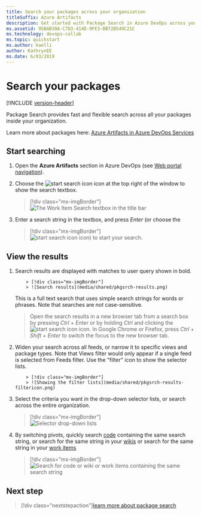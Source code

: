 ```yaml
---
title: Search your packages across your organization
titleSuffix: Azure Artifacts
description: Get started with Package Search in Azure DevOps across your Organization
ms.assetid: 95BAB38A-C7D3-414D-9FE3-BB72B549C21C
ms.technology: devops-collab
ms.topic: quickstart
ms.author: kaelli
author: KathrynEE
ms.date: 6/03/2019
---
```


# Search your packages

[!INCLUDE [version-header](../../includes/version-vsts-only.md)]

Package Search provides fast and flexible search across all your packages inside your organization.

Learn more about packages here: [Azure Artifacts in Azure DevOps Services](../../artifacts/overview.md)

<a name="start-search"></a>

## Start searching

1.  Open the **Azure Artifacts** section in Azure DevOps (see [Web portal navigation](../navigation/index.md)).

1.  Choose the ![start search icon](media/shared/start-search-icon-new.png) icon at the top right of the window to show the search textbox.

    > [!div class="mx-imgBorder"]  
    > ![The Work Item Search textbox in the title bar](media/shared/pkgsrch-bar.png)

1.  Enter a search string in the textbox, and press _Enter_ (or choose the

    > [!div class="mx-imgBorder"]  
    > ![start search icon](media/shared/start-search-icon-new.png) icon) to start your search.

## View the results

1.  Search results are displayed with matches to user query shown in bold.

        	> [!div class="mx-imgBorder"]
        	> ![Search results](media/shared/pkgsrch-results.png)

    This is a full text search that uses simple search strings for words or phrases.
    Note that searches are _not_ case-sensitive.

    > Open the search results in a new browser tab from a search box by
    > pressing _Ctrl_ + _Enter_ or by holding _Ctrl_ and clicking the
    > ![start search icon](media/shared/start-search-icon-new.png) icon.
    > In Google Chrome or Firefox, press _Ctrl_ + _Shift_ + _Enter_ to switch the focus
    > to the new browser tab.

1.  Widen your search across all feeds, or narrow it to specific views
    and package types. Note that Views filter would only appear if a single feed is selected from Feeds filter.
    Use the "filter" icon to show the selector lists.

        	> [!div class="mx-imgBorder"]
        	> ![Showing the filter lists](media/shared/pkgsrch-results-filtericon.png)

1.  Select the criteria you want in the drop-down selector lists, or search across the entire organization.

    > [!div class="mx-imgBorder"]  
    > ![Selector drop-down lists](media/shared/pkgsrch-results-filters.png)

1.  By switching pivots, quickly search [code](code-search.md) containing the same search string, or
    search for the same string in your [wikis](../wiki/search-wiki.md)
    or search for the same string in your [work items](work-item-search.md)

    > [!div class="mx-imgBorder"]  
    > ![Search for code or wiki or work items containing the same search string](media/shared/pkgsrch-other.png)

## Next step

> [!div class="nextstepaction"][learn more about package search](advanced-package-syntax.md)
